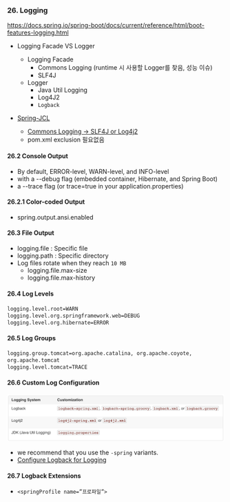 ### 26. Logging
https://docs.spring.io/spring-boot/docs/current/reference/html/boot-features-logging.html

* Logging Facade VS Logger
  * Logging Facade
    * Commons Logging (runtime 시 사용할 Logger를 찾음, 성능 이슈) 
    * SLF4J
  * Logger
    * Java Util Logging
    * Log4J2
    * `Logback`

* [Spring-JCL](https://docs.spring.io/spring/docs/5.0.0.M5/spring-framework-reference/html/overview.html#overview-logging)
  * [Commons Logging -> SLF4J or Log4j2](https://github.com/spring-projects/spring-framework/wiki/What's-New-in-Spring-Framework-5.x#general-core-revision-2)
  * pom.xml exclusion 필요없음
  
#### 26.2 Console Output
* By default, ERROR-level, WARN-level, and INFO-level 
* with a --debug flag (embedded container, Hibernate, and Spring Boot)
* a --trace flag (or trace=true in your application.properties)

#### 26.2.1 Color-coded Output
* spring.output.ansi.enabled

#### 26.3 File Output
* logging.file : Specific file
* logging.path : Specific directory
* Log files rotate when they reach `10 MB`
  * logging.file.max-size
  * logging.file.max-history

#### 26.4 Log Levels
```properties
logging.level.root=WARN
logging.level.org.springframework.web=DEBUG
logging.level.org.hibernate=ERROR
```

#### 26.5 Log Groups
```properties
logging.group.tomcat=org.apache.catalina, org.apache.coyote, org.apache.tomcat
logging.level.tomcat=TRACE
```

#### 26.6 Custom Log Configuration
![spring.logging.system.png](img/spring.logging.system.png)

* we recommend that you use the `-spring` variants.
* [Configure Logback for Logging](https://docs.spring.io/spring-boot/docs/current/reference/html/howto-logging.html#howto-configure-logback-for-logging)

#### 26.7 Logback Extensions
* `<springProfile name=”프로파일”>`



